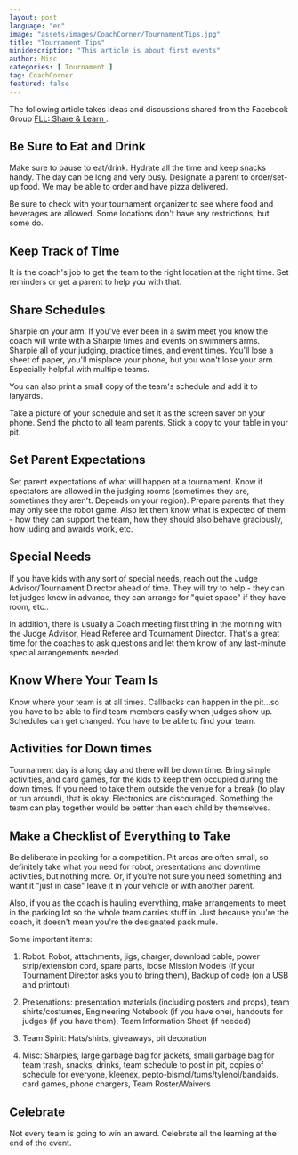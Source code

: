 ```yaml
---
layout: post
language: "en"
image: "assets/images/CoachCorner/TournamentTips.jpg"
title: "Tournament Tips"
minidescription: "This article is about first events"
author: Misc
categories: [ Tournament ]
tag: CoachCorner
featured: false
---
```

 The following article takes ideas and discussions shared from the Facebook Group <a href="https://www.facebook.com/groups/FLLShareandLearn/">FLL: Share & Learn </a>.

## Be Sure to Eat and Drink

Make sure to pause to eat/drink. Hydrate all the time and keep snacks handy. The day can be long and very busy.  Designate a parent to order/set-up food. We may be able to order and have pizza delivered.

Be sure to check with your tournament organizer to see where food and beverages are allowed. Some locations don't have any restrictions, but some do.

## Keep Track of Time

It is the coach's job to get the team to the right location at the right time. Set reminders or get a parent to help you with that.


## Share Schedules

Sharpie on your arm. If you've ever been in a swim meet you know the coach will write with a Sharpie times and events on swimmers arms. Sharpie all of your judging, practice times, and event times. You'll lose a sheet of paper, you'll misplace your phone, but you won't lose your arm.
Especially helpful with multiple teams.

You can also print a small copy of the team's schedule and add it to lanyards. 
 
 Take a picture of your schedule and set it as the screen saver on your phone.  Send the photo to all team parents. Stick a copy to your table in your pit.
 
 ## Set Parent Expectations
 
 Set parent expectations of what will happen at a tournament. Know if spectators are allowed in the judging rooms (sometimes they are, sometimes they aren't. Depends on your region). Prepare parents that they may only see the robot game. Also let them know what is expected of them - how they can support the team, how they should also behave graciously, how juding and awards work, etc.

## Special Needs

  If you have kids with any sort of special needs, reach out the Judge Advisor/Tournament Director ahead of time. They will try to help - they can let judges know in advance, they can arrange for "quiet space" if they have room, etc..  
  
  In addition, there is usually a Coach meeting first thing in the morning with the Judge Advisor, Head Referee and Tournament Director. That's a great time for the coaches to ask questions and let them know of any last-minute special arrangements needed.
 
## Know Where Your Team Is

Know where your team is at all times. Callbacks can happen in the pit...so you have to be able to find team members easily when judges show up. Schedules can get changed. You have to be able to find your team.

## Activities for Down times

Tournament day is a long day and there will be down time. Bring simple activities, and card games, for the kids to keep them occupied during the down times. If you need to take them outside the venue for a break (to play or run around), that is okay.  Electronics are discouraged. Something the team can play together would be better than each child by themselves.


## Make a Checklist of Everything to Take

Be deliberate in packing for a competition. Pit areas are often small, so definitely take what you need for robot, presentations and downtime activities, but nothing more. Or, if you're not sure you need something and want it "just in case" leave it in your vehicle or with another parent.

Also, if you as the coach is hauling everything, make arrangements to meet in the parking lot so the whole team carries stuff in. Just because you're the coach, it doesn't mean you're the designated pack mule.

Some important items: 

1) Robot: Robot, attachments, jigs, charger, download cable, power strip/extension cord, spare parts, loose Mission Models (if your Tournament Director asks you to bring them), Backup of code (on a USB and printout) <br>

2) Presenations: presentation materials (including posters and props), team shirts/costumes, Engineering Notebook (if you have one), handouts for judges (if you have them), Team Information Sheet (if needed) <br> 

3) Team Spirit: Hats/shirts, giveaways, pit decoration<br>

4) Misc: Sharpies, large garbage bag for jackets, small garbage bag for team trash, snacks, drinks, team schedule to post in pit, copies of schedule for everyone, kleenex, pepto-bismol/tums/tylenol/bandaids. card games, phone chargers, Team Roster/Waivers <br>

## Celebrate

Not every team is going to win an award. Celebrate all the learning at the end of the event.
